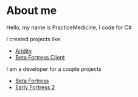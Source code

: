 # About me
Hello, my name is PracticeMedicine, I code for C#

I created projects like
- [Aridity](https://github.com/PracticeMedicine03/aridity)
- [Beta Fortress Client](https://github.com/Beta-Fortress-2-Team/BetaFortressClient-Releases)

I am a developer for a couple projects
- [Beta Fortress](https://github.com/Beta-Fortress-2-Team/bf)
- [Early Fortress 2](https://github.com/Daisreich/tf2i)
